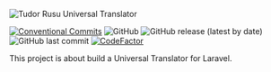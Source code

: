 ![Tudor Rusu Universal Translator][1]

[![Conventional Commits][2]][3] ![GitHub][4] ![GitHub release (latest by date)][5] ![GitHub last commit][6] [![CodeFactor](https://www.codefactor.io/repository/github/tudor-rusu/laravel-universal-translator/badge)][7]

This project is about build a Universal Translator for Laravel.

[1]: https://preview.dragon-code.pro/-/Universal%20Translator.svg?brand=laravel&preposition=none&season=summer&mode=dark
[2]: https://img.shields.io/badge/Conventional%20Commits-1.0.0-ff69b4.svg
[3]: https://conventionalcommits.org/
[4]: https://img.shields.io/github/license/tudor-rusu/laravel-universal-translator?label=License
[5]: https://img.shields.io/github/v/release/tudor-rusu/laravel-universal-translator?label=Stable
[6]: https://img.shields.io/github/last-commit/tudor-rusu/laravel-universal-translator?label=Last%20commit
[7]: https://www.codefactor.io/repository/github/tudor-rusu/laravel-universal-translator
